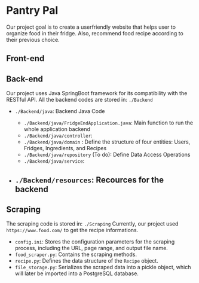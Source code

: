 # Pantry Pal 
Our project goal is to create a userfriendly website that helps user to organize food in their fridge. Also, recommend food recipe according to their previous choice.

## Front-end 

## Back-end
Our project uses Java SpringBoot framework for its compatibility with the RESTful API. All the backend codes are stored in: `./Backend` 

- `./Backend/java`: Backend Java Code
  -  `./Backend/java/FridgeEndApplication.java`: Main function to run the whole application backend 
  -  `./Backend/java/controller`: 
  -  `./Backend/java/domain` : Define the structure of four entities: Users, Fridges, Ingredients, and Recipes
  -  `./Backend/java/repository` (To do): Define Data Access Operations
  -  `./Backend/java/service`:
  
- `./Backend/resources`: Recources for the backend
  -   

## Scraping
The scraping code is stored in: `./Scraping`
Currently, our project used  `https://www.food.com/` to get the recipe informations.  

- `config.ini`: Stores the configuration parameters for the scraping process, including the URL, page range, and output file name.
- `food_scraper.py`: Contains the scraping methods.
- `recipe.py`: Defines the data structure of the `Recipe` object.
- `file_storage.py`: Serializes the scraped data into a pickle object, which will later be imported into a PostgreSQL database.





